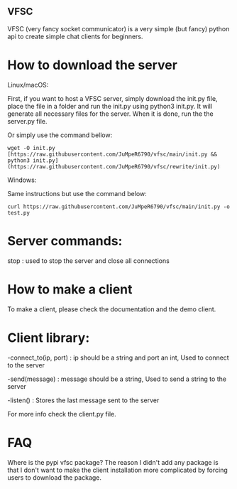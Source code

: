 ## VFSC
VFSC (very fancy socket communicator) is a very simple (but fancy) python api to create simple chat clients for beginners. 

# How to download the server 

Linux/macOS:

First, if you want to host a VFSC server, simply download the init.py file, place the file in a folder and run the init.py using python3 init.py. It will generate all necessary files for the server. When it is done, run the the server.py file.

Or simply use the command bellow:

```wget -O init.py [https://raw.githubusercontent.com/JuMpeR6790/vfsc/main/init.py && python3 init.py](https://raw.githubusercontent.com/JuMpeR6790/vfsc/rewrite/init.py)```

Windows:

Same instructions but use the command below:

```curl https://raw.githubusercontent.com/JuMpeR6790/vfsc/main/init.py -o test.py```

# Server commands:

stop : used to stop the server and close all connections

# How to make a client

To make a client, please check the documentation and the demo client.

# Client library:

-connect_to(ip, port) : ip should be a string and port an int, Used to connect to the server


-send(message) : message should be a string, Used to send a string to the server


-listen() : Stores the last message sent to the server


For more info check the client.py file.


# FAQ

Where is the pypi vfsc package? The reason I didn't add any package is that I don't want to make the client installation more complicated by forcing users to download the package.


